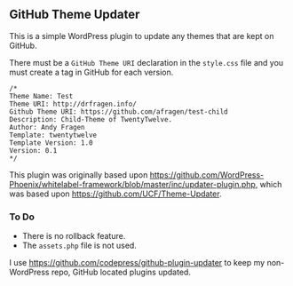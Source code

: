 ## GitHub Theme Updater

This is a simple WordPress plugin to update any themes that are kept on GitHub.

There must be a `GitHub Theme URI` declaration in the `style.css` file and you must create a tag in GitHub for each version.


    /*
    Theme Name: Test
    Theme URI: http://drfragen.info/
    Github Theme URI: https://github.com/afragen/test-child
    Description: Child-Theme of TwentyTwelve.
    Author: Andy Fragen
    Template: twentytwelve
    Template Version: 1.0
    Version: 0.1
    */

This plugin was originally based upon https://github.com/WordPress-Phoenix/whitelabel-framework/blob/master/inc/updater-plugin.php, which was based upon https://github.com/UCF/Theme-Updater.

### To Do

* There is no rollback feature.
* The `assets.php` file is not used.

I use https://github.com/codepress/github-plugin-updater to keep my non-WordPress repo, GitHub located plugins updated.

